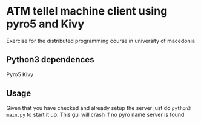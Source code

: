 # ATM tellel machine client using pyro5 and Kivy
Exercise for the distributed programming course in university of macedonia

## Python3 dependences 
Pyro5 Kivy
  
## Usage
Given that you have checked and already setup the server just do ```python3 main.py``` to start it up. This gui will crash if no pyro name server is found
